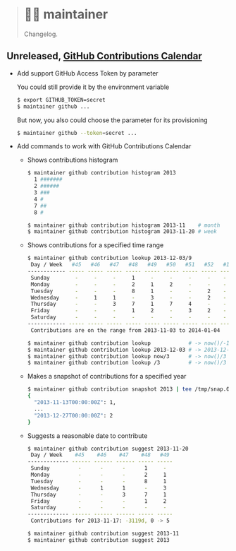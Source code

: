 > # 👨‍🔧 maintainer
>
> Changelog.

## Unreleased, [GitHub Contributions Calendar][calendar]

- Add support GitHub Access Token by parameter

  You could still provide it by the environment variable

  ```bash
  $ export GITHUB_TOKEN=secret
  $ maintainer github ...
  ```

  But now, you also could choose the parameter for its provisioning

  ```bash
  $ maintainer github --token=secret ...
  ```

- Add commands to work with GitHub Contributions Calendar

  * Shows contributions histogram

    ```bash
    $ maintainer github contribution histogram 2013
      1 #######
      2 ######
      3 ###
      4 #
      7 ##
      8 #

    $ maintainer github contribution histogram 2013-11    # month
    $ maintainer github contribution histogram 2013-11-20 # week
    ```

  * Shows contributions for a specified time range

    ```bash
    $ maintainer github contribution lookup 2013-12-03/9
     Day / Week   #45   #46   #47   #48   #49   #50   #51   #52   #1
    ------------ ----- ----- ----- ----- ----- ----- ----- ----- ----
     Sunday        -     -     -     1     -     -     -     -    -
     Monday        -     -     -     2     1     2     -     -    -
     Tuesday       -     -     -     8     1     -     -     2    -
     Wednesday     -     1     1     -     3     -     -     2    -
     Thursday      -     -     3     7     1     7     4     -    -
     Friday        -     -     -     1     2     -     3     2    -
     Saturday      -     -     -     -     -     -     -     -    -
    ------------ ----- ----- ----- ----- ----- ----- ----- ----- ----
     Contributions are on the range from 2013-11-03 to 2014-01-04

    $ maintainer github contribution lookup            # -> now()/-1
    $ maintainer github contribution lookup 2013-12-03 # -> 2013-12-03/-1
    $ maintainer github contribution lookup now/3      # -> now()/3 == now()/-1
    $ maintainer github contribution lookup /3         # -> now()/3 == now()/-1
    ```

  * Makes a snapshot of contributions for a specified year

    ```bash
    $ maintainer github contribution snapshot 2013 | tee /tmp/snap.01.2013.json | jq
    {
      "2013-11-13T00:00:00Z": 1,
      ...
      "2013-12-27T00:00:00Z": 2
    }
    ```

  * Suggests a reasonable date to contribute

    ```bash
    $ maintainer github contribution suggest 2013-11-20
     Day / Week    #45    #46    #47    #48   #49
    ------------- ------ ------ ------ ----- -----
     Sunday         -      -      -      1     -
     Monday         -      -      -      2     1
     Tuesday        -      -      -      8     1
     Wednesday      -      1      1      -     3
     Thursday       -      -      3      7     1
     Friday         -      -      -      1     2
     Saturday       -      -      -      -     -
    ------------- ------ ------ ------ ----- -----
     Contributions for 2013-11-17: -3119d, 0 -> 5

    $ maintainer github contribution suggest 2013-11
    $ maintainer github contribution suggest 2013
    ```

[calendar]: https://docs.github.com/en/account-and-profile/setting-up-and-managing-your-github-profile/managing-contribution-graphs-on-your-profile/viewing-contributions-on-your-profile#contributions-calendar
